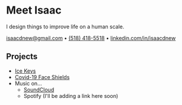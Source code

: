 # Meet Isaac

I design things to improve life on a human scale.

[isaacdnew@gmail.com](mailto:isaacdnew@gmail.com) • [(518) 418-5518](tel:1-518-418-5518) • [linkedin.com/in/isaacdnew](https://www.linkedin.com/in/isaacdnew)

## Projects

- [Ice Keys](projects/ice-keys.md)
- [Covid-19 Face Shields](projects/covid-shields.md)
- Music on...
  - [SoundCloud](https://soundcloud.com/isaacnewcomb/)
  - Spotify (I'll be adding a link here soon)
